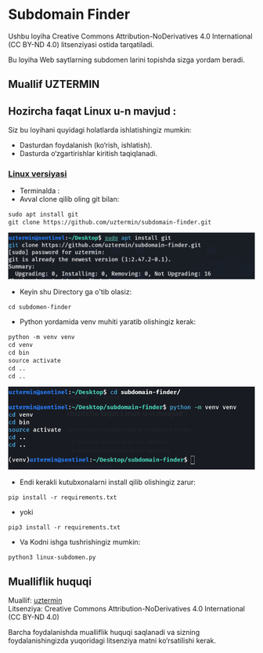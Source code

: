 # Subdomain Finder

Ushbu loyiha Creative Commons Attribution-NoDerivatives 4.0 International (CC BY-ND 4.0) litsenziyasi ostida tarqatiladi. 

Bu loyiha Web saytlarning subdomen larini topishda sizga yordam beradi.

## Muallif UZTERMIN

## Hozircha faqat Linux u-n mavjud :

Siz bu loyihani quyidagi holatlarda ishlatishingiz mumkin:
- Dasturdan foydalanish (ko‘rish, ishlatish).
- Dasturda o‘zgartirishlar kiritish taqiqlanadi.

### [Linux versiyasi](./subdomain-finder)
- Terminalda :
- Avval clone qilib oling git bilan:
```shell
sudo apt install git
git clone https://github.com/uztermin/subdomain-finder.git
```
![image alt](https://github.com/uztermin/subdomain-finder/blob/239bb2d7e29f2cbd7d7fb77143e6c635ea439579/Screenshot%20From%202025-05-09%2009-54-30.png)




- Keyin shu Directory ga o'tib olasiz:
```shell
cd subdomen-finder
```
- Python yordamida venv muhiti yaratib olishingiz kerak:
```shell
python -m venv venv
cd venv
cd bin
source activate
cd ..
cd ..
```
![image alt](https://github.com/uztermin/subdomain-finder/blob/e97b13405d396f1eef9a86e2f224478dfc872c73/Screenshot%20From%202025-05-09%2009-56-40.png)





- Endi kerakli kutubxonalarni install qilib olishingiz zarur:
```shell
pip install -r requirements.txt 
```
- yoki
```shell
pip3 install -r requirements.txt
```
- Va Kodni ishga tushrishingiz mumkin:
```shell
python3 linux-subdomen.py
```

## Mualliflik huquqi

Muallif: [uztermin](https://github.com/uztermin)  
Litsenziya: Creative Commons Attribution-NoDerivatives 4.0 International (CC BY-ND 4.0)

Barcha foydalanishda mualliflik huquqi saqlanadi va sizning foydalanishingizda yuqoridagi litsenziya matni ko‘rsatilishi kerak.

